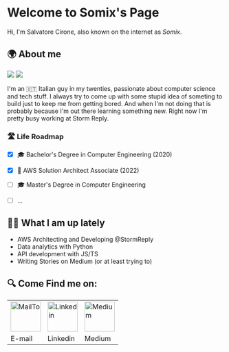 Welcome to Somix's Page 
======
Hi, I'm Salvatore Cirone, also known on the internet as *Somix*. 

## 🌍 About me 
![](https://raw.githubusercontent.com/akaSomix/github-stats/master/generated/languages.svg#gh-dark-mode-only)
![](https://raw.githubusercontent.com/akaSomix/github-stats/master/generated/overview.svg#gh-dark-mode-only)

I'm an 🇮🇹 Italian guy in my twenties, passionate about computer science and tech stuff. I always try to come up with some stupid idea of 
someting to build just to keep me from getting bored. And when I'm not doing that is probably because I'm out there learning something new.
Right now I'm pretty busy working at Storm Reply.  

### 🛣 Life Roadmap  
- [x] 🎓 Bachelor's Degree in Computer Engineering (2020)
- [x] 📜 AWS Solution Architect Associate (2022)
- [ ] 🎓 Master's Degree in Computer Engineering
- [ ] ...


## 👨‍💻 What I am up lately 

- AWS Architecting and Developing @StormReply
- Data analytics with Python
- API development with JS/TS
- Writing Stories on Medium (or at least trying to)


## 🔍 Come Find me on:

<table>
  <tr>
    <td>
      <a href="mailto:somix.land@null.net">
        <img src="https://github.com/akaSomix/akaSomix/blob/main/assets/Email.png" alt="MailTo" height="70">
      </a>
    </td>
    <td>
      <a href="https://www.linkedin.com/in/salvatore-cirone-it/">
        <img src="https://github.com/akaSomix/akaSomix/blob/main/assets/Linkedin.png" alt="Linkedin" height="70">
      </a>
    </td>
    <td>
      <a href="https://medium.com/@salvatorecirone">
        <img src="https://github.com/akaSomix/akaSomix/blob/main/assets/medium.png" alt="Medium" height="70">
      </a>
    </td>
  </tr>
  <tr>
    <td>E-mail</td>
     <td>Linkedin</td>
     <td>Medium</td>
  </tr>
 </table>
